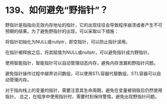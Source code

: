 # 139、如何避免“野指针”？

野指针是指指向无效内存地址的指针，它的出现往往会导致程序崩溃或者产生不可预期的结果。为了避免野指针的出现，可以采取以下措施：

将指针初始化为NULL或nullptr，即空指针，可以防止指针误用。

在指针被释放之后，将其赋值为NULL或nullptr，可以避免指针成为野指针。

使用智能指针，智能指针可以自动管理动态内存，避免内存泄漏和野指针问题。

避免指针操作过程中越界访问数组，可以使用STL容器代替数组，STL容器可以自动管理内存。

对于指向栈上的变量的指针，需要注意其生命周期，避免在变量被销毁后仍然使用指针。
总之，在程序中使用指针时，需要时刻保持警惕，避免出现野指针问题。
